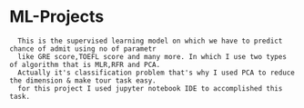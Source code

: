 # ML-Projects
      
      This is the supervised learning model on which we have to predict chance of admit using no of parametr
      like GRE score,TOEFL score and many more. In which I use two types of algorithm that is MLR,RFR and PCA.
      Actually it's classification problem that's why I used PCA to reduce the dimension & make tour task easy.
      for this project I used jupyter notebook IDE to accomplished this task.
      

      
